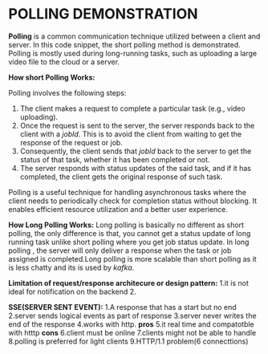 # POLLING DEMONSTRATION


**Polling** is a common communication technique utilized between a client and server. In this code snippet, the short polling method is demonstrated. Polling is mostly used during long-running tasks, such as uploading a large video file to the cloud or a server.

**How short Polling Works:**

Polling involves the following steps:

1. The client makes a request to complete a particular task (e.g., video uploading).
2. Once the request is sent to the server, the server responds back to the client with a *jobId*. This is to avoid the client from waiting to get the response of the request or job.
3. Consequently, the client sends that *jobId* back to the server to get the status of that task, whether it has been completed or not.
4. The server responds with status updates of the said task, and if it has completed, the client gets the original response of such task.

Polling is a useful technique for handling asynchronous tasks where the client needs to periodically check for completion status without blocking. It enables efficient resource utilization and a better user experience.

**How Long Polling Works:**
Long polling is basically no different as short polling, the only difference is that, you cannot get a status update of long running task unlike short polling where you get job status update. In long polling , the server will only deliver a response when the task or job assigned is completed.Long polling is more scalable than short polling as it is less chatty and its is used by *kafka*.


**Limitation of request/response architecure or design pattern:**
1.it is not ideal for notification on the backend
2.

**SSE(SERVER SENT EVENT):**
1.A response that has a start but no end
2.server sends logical events as part of response 
3.server never writes the end of the response
4.works with http.
**pros**
5.it real time and compatotble with htttp
**cons**
6.client must be online
7.clients might not be able to handle
8.polling is preferred for light clients
9.HTTP/1.1 problem(6 connecttions)